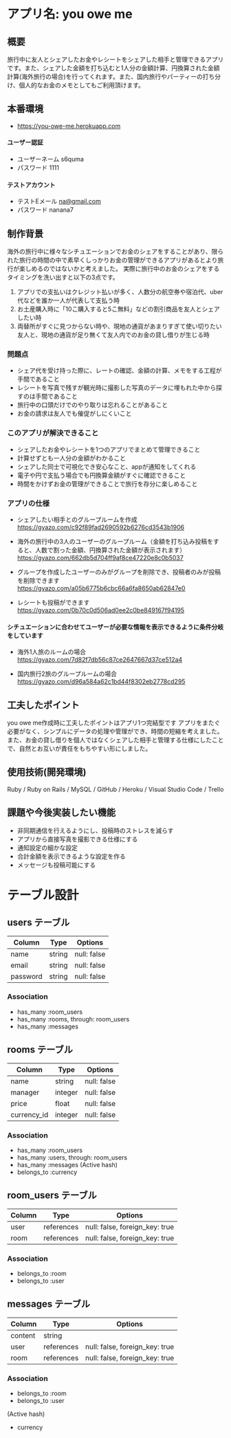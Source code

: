 # アプリ名: you owe me

## 概要
旅行中に友人とシェアしたお金やレシートをシェアした相手と管理できるアプリです。また、シェアした金額を打ち込むと1人分の金額計算、円換算された金額計算(海外旅行の場合)を行ってくれます。また、国内旅行やパーティーの打ち分け、個人的なお金のメモとしてもご利用頂けます。

## 本番環境
- https://you-owe-me.herokuapp.com



#### ユーザー認証
- ユーザーネーム s6quma
- パスワード 1111
#### テストアカウント
- テストEメール na@gmail.com
- パスワード nanana7

## 制作背景
海外の旅行中に様々なシチュエーションでお金のシェアをすることがあり、限られた旅行の時間の中で素早くしっかりお金の管理ができるアプリがあるとより旅行が楽しめるのではないかと考えました。
実際に旅行中のお金のシェアをするタイミングを洗い出すと以下の3点です。
1. アプリでの支払いはクレジット払いが多く、人数分の航空券や宿泊代、uber代などを誰か一人が代表して支払う時
2. お土産購入時に「10こ購入すると5こ無料」などの割引商品を友人とシェアしたい時
3. 両替所がすぐに見つからない時や、現地の通貨があまりすぎて使い切りたい友人と、現地の通貨が足り無くて友人内でのお金の貸し借りが生じる時


### 問題点
- シェア代を受け持った際に、レートの確認、金額の計算、メモをする工程が手間であること
- レシートを写真で残すが観光時に撮影した写真のデータに埋もれた中から探すのは手間であること
- 旅行中の口頭だけでのやり取りは忘れることがあること
- お金の請求は友人でも催促がしにくいこと

### このアプリが解決できること
- シェアしたお金やレシートを1つのアプリでまとめて管理できること
- 計算せずとも一人分の金額がわかること
- シェアした同士で可視化でき安心なこと、appが通知をしてくれる
- 電子や円で支払う場合でも円換算金額がすぐに確認できること
- 時間をかけずお金の管理ができることで旅行を存分に楽しめること

### アプリの仕様
- シェアしたい相手とのグループルームを作成
https://gyazo.com/c92f89fad2690592b6276cd3543b1906

- 海外の旅行中の3人のユーザーのグループルーム（金額を打ち込み投稿をすると、人数で割った金額、円換算された金額が表示されます）
https://gyazo.com/662db5d704ff9af8ce47220e8c0b5037

- グループを作成したユーザーのみがグループを削除でき、投稿者のみが投稿を削除できます
https://gyazo.com/a05b6775b6cbc66a6fa8650ab62847e0

- レシートも投稿ができます
https://gyazo.com/0b70c0d506ad0ee2c0be849167f94195

#### シチュエーションに合わせてユーザーが必要な情報を表示できるように条件分岐をしています
- 海外1人旅のルームの場合
https://gyazo.com/7d82f7db56c87ce2647667d37ce512a4

- 国内旅行2旅のグループルームの場合
https://gyazo.com/d96a584a62c1bd44f8302eb2778cd295


## 工夫したポイント
you owe me作成時に工夫したポイントはアプリ1つ完結型です
  アプリをまたぐ必要がなく、シンプルにデータの処理や管理ができ、時間の短縮を考えました。
  また、お金の貸し借りを個人ではなくシェアした相手と管理する仕様にしたことで、自然とお互いが責任をもちやすい形にしました。


## 使用技術(開発環境)
Ruby / Ruby on Rails / MySQL / GitHub / Heroku / Visual Studio Code / Trello


## 課題や今後実装したい機能
- 非同期通信を行えるようにし、投稿時のストレスを減らす
- アプリから直接写真を撮影できる仕様にする
- 通知設定の細かな設定
- 合計金額を表示できるような設定を作る
- メッセージも投稿可能にする


# テーブル設計

## users テーブル

| Column   | Type   | Options     |
| -------- | ------ | ----------- |
| name     | string | null: false |
| email    | string | null: false |
| password | string | null: false |

### Association

- has_many :room_users
- has_many :rooms, through: room_users
- has_many :messages

## rooms テーブル

| Column      | Type    | Options     |
| ----------- | ------- | ----------- |
| name        | string  | null: false |
| manager     | integer | null: false |
| price       | float   | null: false |
| currency_id | integer | null: false |

### Association

- has_many :room_users
- has_many :users, through: room_users
- has_many :messages
(Active hash)
- belongs_to :currency

## room_users テーブル

| Column | Type       | Options                        |
| ------ | ---------- | ------------------------------ |
| user   | references | null: false, foreign_key: true |
| room   | references | null: false, foreign_key: true |

### Association

- belongs_to :room
- belongs_to :user

## messages テーブル

| Column  | Type       | Options                        |
| ------- | ---------- | ------------------------------ |
| content | string     |                                |
| user    | references | null: false, foreign_key: true |
| room    | references | null: false, foreign_key: true |

### Association

- belongs_to :room
- belongs_to :user


(Active hash)
- currency

